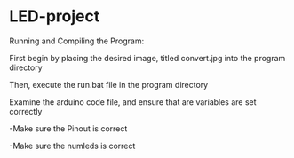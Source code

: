 # LED-project

Running and Compiling the Program:

First begin by placing the desired image, titled convert.jpg into the program directory

Then, execute the run.bat file in the program directory

Examine the arduino code file, and ensure that are variables are set correctly 

  -Make sure the Pinout is correct
  
  -Make sure the numleds is correct
  
